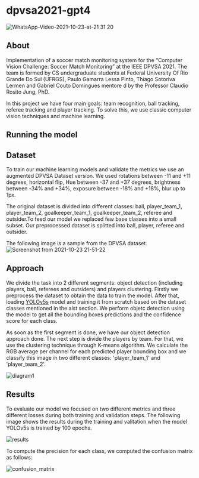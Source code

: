 # dpvsa2021-gpt4

![WhatsApp-Video-2021-10-23-at-21 31 20](https://user-images.githubusercontent.com/49798588/138575391-898fc3a0-1fce-45d7-8148-43a44a5c38ae.gif)

## About
Implementation of a soccer match monitoring system for the “Computer Vision Challenge: Soccer Match Monitoring” at the IEEE DPVSA 2021.
The team is formed by CS undergraduate students at Federal University Of Rio Grande Do Sul (UFRGS), Paulo Gamarra Lessa Pinto, Thiago Sotoriva Lermen and Gabriel Couto Domingues mentore
d by the Professor Claudio Rosito Jung, PhD. 

In this project we have four main goals: team recognition, ball tracking, referee tracking and player tracking. To solve this, we use classic computer vision techniques and machine learning.

## Running the model

## Dataset
To train our machine learning models and validate the metrics we use an augmented DPVSA Dataset version. We used rotations between -11 and +11 degrees, horizontal flip, Hue between -37 and +37 degrees, brightness between -34% and +34%, exposure between -18% and +18%, blur up to 1px. 

The original dataset is divided into different classes: ball, player_team_1, player_team_2, goalkeeper_team_1, goalkeeper_team_2, referee and outsider.To feed our model we replaced few base classes into a small subset. Our preprocessed dataset is splitted into ball, player, referee and outsider.

The following image is a sample from the DPVSA dataset.
![Screenshot from 2021-10-23 21-51-22](https://user-images.githubusercontent.com/49798588/138575735-3c60d42e-6a05-4cf1-aea4-f0d17e25ee11.png)

## Approach
We divide the task into 2 different segments: object detection (including players, ball, referees and outsiders) and players clustering. Firstly we preprocess the dataset to obtain the data to train the model. After that, loading [YOLOv5s](https://github.com/ultralytics/yolov5) model and training it from scratch based on the dataset classes mentioned in the alst section. We perform objetc detection using the model to get all the bounding boxes predictions and the confidence score for each class. 

As soon as the first segment is done, we have our object detection approach done. The next step is divide the players by team. For that, we use the clustering technique through K-means algorithm. We calculate the RGB average per channel for each predicted player bounding box and we classify this image in two different classes: 'player_team_1' and 'player_team_2'.

![diagram1](https://user-images.githubusercontent.com/49798588/138575649-7e641f96-0f45-418d-be4c-5601d41e8d0e.jpg)


## Results
To evaluate our model we focused on two different metrics and three different losses during both training and validation steps. The following image shows the results during the training and valitation when the model YOLOv5s is trained by 100 epochs.

![results](https://user-images.githubusercontent.com/49798588/138575042-e520e62b-3f9b-4d5a-87f7-b4c0ad8c32f0.png)

To compute the precision for each class, we computed the confusion matrix as follows:

![confusion_matrix](https://user-images.githubusercontent.com/49798588/138575086-a27c8833-c1d6-4502-a8c1-57f5a67c4fe2.png)


